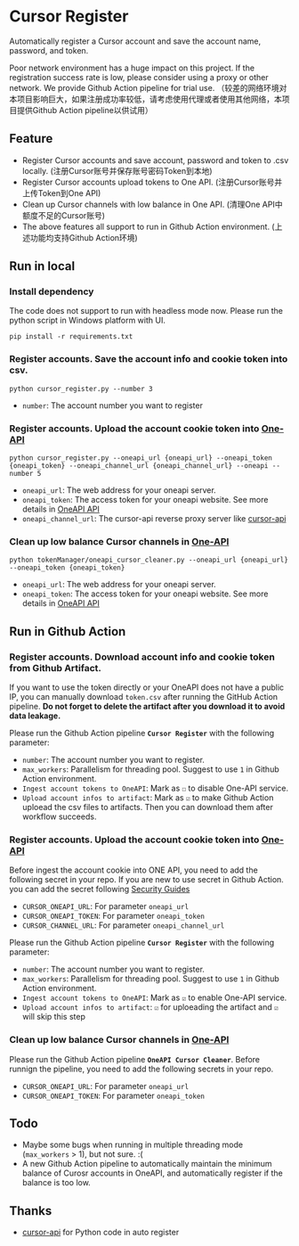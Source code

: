 # Cursor Register

Automatically register a Cursor account and save the account name, password, and token.

Poor network environment has a huge impact on this project. If the registration success rate is low, please consider using a proxy or other network. We provide Github Action pipeline for trial use.
（较差的网络环境对本项目影响巨大，如果注册成功率较低，请考虑使用代理或者使用其他网络，本项目提供Github Action pipeline以供试用）

## Feature

- Register Cursor accounts and save account, password and token to .csv locally. (注册Cursor账号并保存账号密码Token到本地)
- Register Cursor accounts upload tokens to One API. (注册Cursor账号并上传Token到One API)
- Clean up Cursor channels with low balance in One API. (清理One API中额度不足的Cursor账号)
- The above features all support to run in Github Action environment. (上述功能均支持Github Action环境)

## Run in local

### Install dependency

The code does not support to run with headless mode now. Please run the python script in Windows platform with UI.

```
pip install -r requirements.txt
```

### Register accounts. Save the account info and cookie token into csv.

```
python cursor_register.py --number 3
```
- `number`: The account number you want to register

### Register accounts. Upload the account cookie token into [One-API](https://github.com/songquanpeng/one-api)

```
python cursor_register.py --oneapi_url {oneapi_url} --oneapi_token {oneapi_token} --oneapi_channel_url {oneapi_channel_url} --oneapi --number 5
```
- `oneapi_url`: The web address for your oneapi server. 
- `oneapi_token`: The access token for your oneapi website. See more details in [OneAPI API](https://github.com/songquanpeng/one-api/blob/main/docs/API.md)
- `oneapi_channel_url`: The cursor-api reverse proxy server like [cursor-api](https://github.com/lvguanjun/cursor-api)

### Clean up low balance Cursor channels in [One-API](https://github.com/songquanpeng/one-api)

```
python tokenManager/oneapi_cursor_cleaner.py --oneapi_url {oneapi_url} --oneapi_token {oneapi_token}
```
- `oneapi_url`: The web address for your oneapi server. 
- `oneapi_token`: The access token for your oneapi website. See more details in [OneAPI API](https://github.com/songquanpeng/one-api/blob/main/docs/API.md)

## Run in Github Action

### Register accounts. Download account info and cookie token from Github Artifact.

If you want to use the token directly or your OneAPI does not have a public IP, you can manually download `token.csv` after running the GitHub Action pipeline. **Do not forget to delete the artifact after you download it to avoid data leakage.**

Please run the Github Action pipeline **`Cursor Register`** with the following parameter:
- `number`: The account number you want to register.
- `max_workers`: Parallelism for threading pool. Suggest to use `1` in Github Action environment.
- `Ingest account tokens to OneAPI`: Mark as `☐` to disable One-API service.
- `Upload account infos to artifact`: Mark as `☑` to make Github Action uploead the csv files to artifacts. Then you can download them after workflow succeeds.

### Register accounts. Upload the account cookie token into [One-API](https://github.com/songquanpeng/one-api)

Before ingest the account cookie into ONE API, you need to add the following secret in your repo. If you are new to use secret in Github Action. you can add the secret following [Security Guides](https://docs.github.com/en/actions/security-for-github-actions/security-guides/using-secrets-in-github-actions#creating-secrets-for-a-repository) 

- `CURSOR_ONEAPI_URL`: For parameter `oneapi_url`
- `CURSOR_ONEAPI_TOKEN`: For parameter `oneapi_token`
- `CURSOR_CHANNEL_URL`: For parameter `oneapi_channel_url`

Please run the Github Action pipeline **`Cursor Register`** with the following parameter:
- `number`: The account number you want to register.
- `max_workers`: Parallelism for threading pool. Suggest to use `1` in Github Action environment.
- `Ingest account tokens to OneAPI`: Mark as `☑` to enable One-API service.
- `Upload account infos to artifact`: `☑` for uploeading the artifact and `☑` will skip this step

### Clean up low balance Cursor channels in [One-API](https://github.com/songquanpeng/one-api)

Please run the Github Action pipeline **`OneAPI Cursor Cleaner`**. Before runnign the pipeline, you need to add the following secrets in your repo.

- `CURSOR_ONEAPI_URL`: For parameter `oneapi_url`
- `CURSOR_ONEAPI_TOKEN`: For parameter `oneapi_token`

## Todo
- Maybe some bugs when running in multiple threading mode (`max_workers` > 1), but not sure. :(
- A new Github Action pipeline to automatically maintain the minimum balance of Curosr accounts in OneAPI, and automatically register if the balance is too low.

## Thanks
- [cursor-api](https://github.com/Old-Camel/cursor-api/) for Python code in auto register
